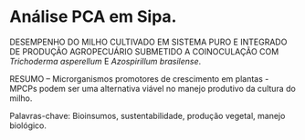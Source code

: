 # Análise PCA em Sipa.  

DESEMPENHO DO MILHO CULTIVADO EM SISTEMA PURO E INTEGRADO DE PRODUÇÃO AGROPECUÁRIO SUBMETIDO A COINOCULAÇÃO COM _Trichoderma asperellum_ E _Azospirillum brasilense_.  

RESUMO – Microrganismos promotores de crescimento em plantas - MPCPs podem ser uma alternativa viável no manejo produtivo da cultura do milho.  

Palavras-chave: Bioinsumos, sustentabilidade, produção vegetal, manejo biológico. 
